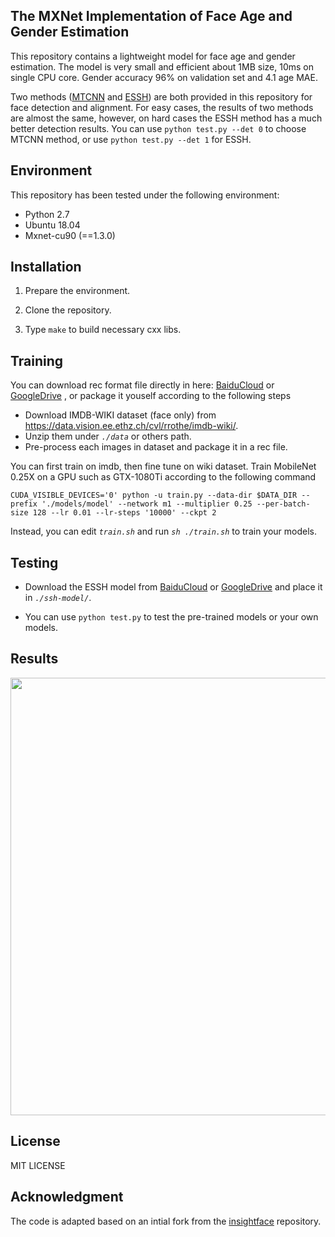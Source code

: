 
## The MXNet Implementation of Face Age and Gender Estimation

This repository contains a lightweight model for face age and gender estimation. The model is very small and efficient about 1MB size, 10ms on single CPU core. Gender accuracy 96% on validation set and 4.1 age MAE.  

Two methods ([MTCNN](https://github.com/deepinx/mtcnn-face-detection) and [ESSH](https://github.com/deepinx/enhanced-ssh-mxnet)) are both provided in this repository for face detection and alignment. For easy cases, the results of two methods are almost the same, however, on hard cases the ESSH method has a much better detection results. You can use ``python test.py --det 0`` to choose MTCNN method, or use ``python test.py --det 1`` for ESSH.

## Environment

This repository has been tested under the following environment:

-   Python 2.7 
-   Ubuntu 18.04
-   Mxnet-cu90 (==1.3.0)

## Installation

1.  Prepare the environment.

2.  Clone the repository.
    
3.  Type  `make`  to build necessary cxx libs.


## Training

You can download rec format file directly in here: [BaiduCloud](https://pan.baidu.com/s/112tf6HQy3Yvo6F9L4jZopg) or [GoogleDrive](https://drive.google.com/open?id=1ztT0XM3aVUHIBCe8H1ch9rJMoS49PTql) , or package it youself according to the following steps

+ Download IMDB-WIKI dataset (face only) from https://data.vision.ee.ethz.ch/cvl/rrothe/imdb-wiki/.
+ Unzip them under *`./data`* or others path.
+ Pre-process each images in dataset and package it in a rec file.

You can first train on imdb, then fine tune on wiki dataset. Train MobileNet 0.25X on a GPU such as GTX-1080Ti according to the following command
```
CUDA_VISIBLE_DEVICES='0' python -u train.py --data-dir $DATA_DIR --prefix './models/model' --network m1 --multiplier 0.25 --per-batch-size 128 --lr 0.01 --lr-steps '10000' --ckpt 2
```
Instead, you can edit *`train.sh`* and run *`sh ./train.sh`* to train your models.

## Testing

  -  Download the ESSH model from [BaiduCloud](https://pan.baidu.com/s/1sghM7w1nN3j8-UHfBHo6rA) or [GoogleDrive](https://drive.google.com/open?id=1eX_i0iZxZTMyJ4QccYd2F4x60GbZqQQJ) and place it in *`./ssh-model/`*.

  -  You can use `python test.py` to test the pre-trained models or your own models.
 

## Results

<div align=center><img src="https://raw.githubusercontent.com/deepinx/age-gender-estimation/master/sample-images/detection%20result_test1_22.02.2019.png" width="700"/></div>

## License

MIT LICENSE

## Acknowledgment

The code is adapted based on an intial fork from the [insightface](https://github.com/deepinsight/insightface) repository.

